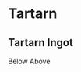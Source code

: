 # Tartarn

## Tartarn Ingot

Below
<recipe-smelting input="/images/tartarn/tartarn_chunks.png" output="/images/tartarn/tartarn_nugget.png"/>
Above





